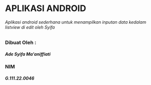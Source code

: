 # APLIKASI ANDROID
###### Aplikasi android sederhana untuk menampilkan inputan data kedalam listview di edit oleh Syifa 

### Dibuat Oleh :
##### Ade Syifa Ma'aniffiati
### NIM
##### G.111.22.0046